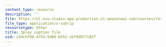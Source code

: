 ```yaml
---
content_type: resource
description: ''
file: https://ol-ocw-studio-app-production.s3.amazonaws.com/courses/res-10-s95-physics-of-covid-19-transmission-fall-2020/c44cbf0047545db0b551cbf9d077c02f_6sXqF5pz0bs.vtt
file_type: application/x-subrip
resourcetype: Other
title: 3play caption file
uid: c44cbf00-4754-5db0-b551-cbf9d077c02f
---
```


